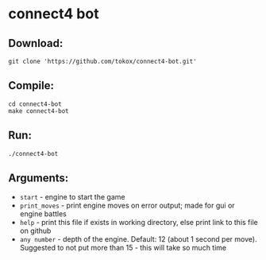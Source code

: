 # connect4 bot
## Download:
```
git clone 'https://github.com/tokox/connect4-bot.git'
```
## Compile:
```
cd connect4-bot
make connect4-bot
```
## Run:
```
./connect4-bot
```
## Arguments:
- `start` - engine to start the game
- `print_moves` - print engine moves on error output; made for gui or engine battles
- `help` - print this file if exists in working directory, else print link to this file on github
- `any number` - depth of the engine. Default: 12 (about 1 second per move). Suggested to not put more than 15 - this will take so much time
